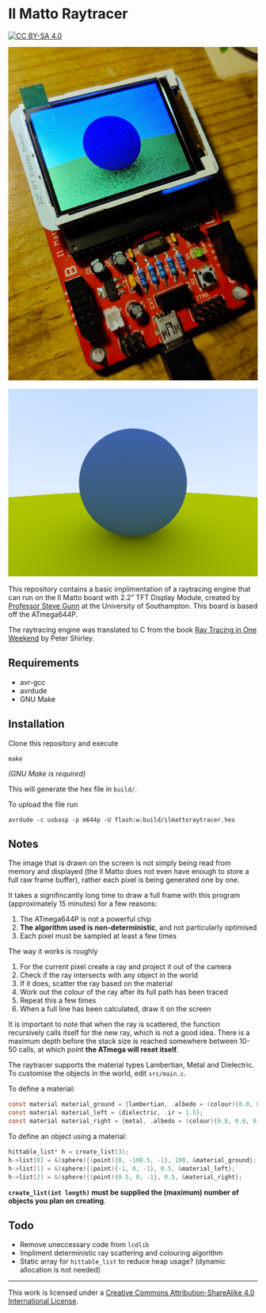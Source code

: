 # Il Matto Raytracer

[![CC BY-SA 4.0][cc-by-sa-shield]][cc-by-sa]

![Il Matto](images/ilmatto.jpg)

![Full-res hosted render](images/render.png)

This repository contains a basic implimentation of a raytracing engine that can run on the Il Matto board with 2.2” TFT Display Module, created by [Professor Steve Gunn](https://www.southampton.ac.uk/people/5wzhph/professor-steve-gunn) at the University of Southampton. This board is based off the ATmega644P.

The raytracing engine was translated to C from the book [Ray Tracing in One Weekend](https://raytracing.github.io/books/RayTracingInOneWeekend.html) by Peter Shirley.

## Requirements

* avr-gcc
* avrdude
* GNU Make

## Installation

Clone this repository and execute

```
make
```
_(GNU Make is required)_

This will generate the hex file in `build/`.

To upload the file run

```
avrdude -c usbasp -p m644p -U flash:w:build/ilmattoraytracer.hex
```

## Notes

The image that is drawn on the screen is not simply being read from memory and displayed (the Il Matto does not even have enough to store a full raw frame buffer), rather each pixel is being generated one by one.

It takes a signifincantly long time to draw a full frame with this program (approximately 15 minutes) for a few reasons:
1. The ATmega644P is not a powerful chip
2. __The algorithm used is non-deterministic__, and not particularly optimised
3. Each pixel must be sampled at least a few times

The way it works is roughly
1. For the current pixel create a ray and project it out of the camera
2. Check if the ray intersects with any object in the world
3. If it does, scatter the ray based on the material
4. Work out the colour of the ray after its full path has been traced
5. Repeat this a few times
6. When a full line has been calculated, draw it on the screen

It is important to note that when the ray is scattered, the function recursively calls itself for the new ray, which is not a good idea. There is a maximum depth before the stack size is reached somewhere between 10-50 calls, at which point __the ATmega will reset itself__.

The raytracer supports the material types Lambertian, Metal and Dielectric. To customise the objects in the world, edit `src/main.c`.

To define a material:
```c
const material material_ground = {lambertian, .albedo = (colour){0.8, 0.8, 0.0}};
const material material_left = {dielectric, .ir = 1.5};
const material material_right = {metal, .albedo = (colour){0.8, 0.6, 0.2}, .fuzz = 0};
```
To define an object using a material:
```c
hittable_list* h = create_list(3);
h->list[0] = &(sphere){(point){0, -100.5, -1}, 100, &material_ground};
h->list[1] = &(sphere){(point){-1, 0, -1}, 0.5, &material_left};
h->list[2] = &(sphere){(point){0.5, 0, -1}, 0.5, &material_right};
```
__`create_list(int length)` must be supplied the (maximum) number of objects you plan on creating__.

## Todo

* Remove uneccessary code from `lcdlib`
* Impliment deterministic ray scattering and colouring algorithm
* Static array for `hittable_list` to reduce heap usage? (dynamic allocation is not needed)

---

This work is licensed under a
[Creative Commons   Attribution-ShareAlike 4.0 International License][cc-by-sa].

[cc-by-sa]: http://creativecommons.org/licenses/by-sa/4.0/
<!--- [cc-by-sa-image]: https://licensebuttons.net/l/by-sa/4.0/88x31.png --->
[cc-by-sa-shield]: https://img.shields.io/badge/License-CC%20BY--SA%204.0-lightgrey.svg